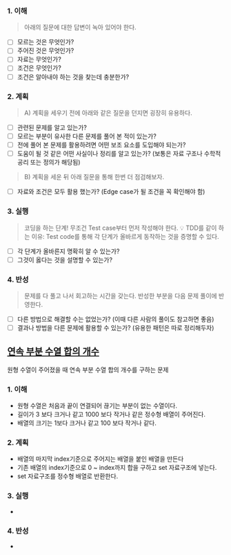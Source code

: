 ### 1. 이해
> 아래의 질문에 대한 답변이 녹아 있어야 한다.

- [ ] 모르는 것은 무엇인가?
- [ ] 주어진 것은 무엇인가?
- [ ] 자료는 무엇인가?
- [ ] 조건은 무엇인가?
- [ ] 조건은 알아내야 하는 것을 찾는데 충분한가?

### 2. 계획
> A) 계획을 세우기 전에 아래와 같은 질문을 던지면 굉장히 유용하다.

- [ ] 관련된 문제를 알고 있는가?
- [ ] 모르는 부분이 유사한 다른 문제를 풀어 본 적이 있는가?
- [ ] 전에 풀어 본 문제를 활용하려면 어떤 보조 요소를 도입해야 되는가?
- [ ] 도움이 될 것 같은 어떤 사실이나 정리를 알고 있는가? (보통은 자료 구조나 수학적 공리 또는 정의가 해당됨)

> B) 계획을 세운 뒤 아래 질문을 통해 한번 더 점검해보자.

- [ ] 자료와 조건은 모두 활용 했는가? (Edge case가 될 조건을 꼭 확인해야 함)

### 3. 실행
> 코딩을 하는 단계! 무조건 Test case부터 먼저 작성해야 한다.
💡 TDD를 같이 하는 이유: Test code를 통해 각 단계가 올바르게 동작하는 것을 증명할 수 있다.

- [ ] 각 단계가 올바른지 명확히 알 수 있는가?
- [ ] 그것이 옳다는 것을 설명할 수 있는가?

### 4. 반성
> 문제를 다 풀고 나서 회고하는 시간을 갖는다. 반성한 부분을 다음 문제 풀이에 반영한다.

- [ ] 다른 방법으로 해결할 수는 없었는가? (이때 다른 사람의 풀이도 참고하면 좋음)
- [ ] 결과나 방법을 다른 문제에 활용할 수 있는가? (유용한 패턴은 따로 정리해두자)

## [연속 부분 수열 합의 개수](https://school.programmers.co.kr/learn/courses/30/lessons/131701)
원형 수열이 주어졌을 때 연속 부분 수열 합의 개수를 구하는 문제

### 1. 이해
- 원형 수열은 처음과 끝이 연결되어 끊기는 부분이 없는 수열이다. 
- 길이가 3 보다 크거나 같고 1000 보다 작거나 같은 정수형 배열이 주어진다. 
- 배열의 크기는 1보다 크거나 같고 100 보다 작거나 같다. 

### 2. 계획
- 배열의 마지막 index기준으로 주어지는 배열을 붙인 배열을 만든다
- 기존 배열의 index기준으로 0 ~ index까지 합을 구하고 set 자료구조에 넣는다.  
- set 자료구조를 정수형 배열로 반환한다.

### 3. 실행
- 

### 4. 반성
-
